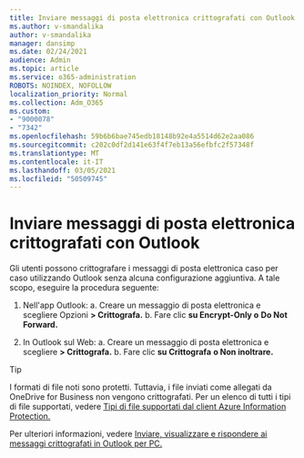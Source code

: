 ```yaml
---
title: Inviare messaggi di posta elettronica crittografati con Outlook
ms.author: v-smandalika
author: v-smandalika
manager: dansimp
ms.date: 02/24/2021
audience: Admin
ms.topic: article
ms.service: o365-administration
ROBOTS: NOINDEX, NOFOLLOW
localization_priority: Normal
ms.collection: Adm_O365
ms.custom:
- "9000078"
- "7342"
ms.openlocfilehash: 59b6b6bae745edb18148b92e4a5514d62e2aa086
ms.sourcegitcommit: c202c0df2d141e63f4f7eb13a56efbfc2f57348f
ms.translationtype: MT
ms.contentlocale: it-IT
ms.lasthandoff: 03/05/2021
ms.locfileid: "50509745"
---
```

# <a name="send-encrypted-email-using-outlook"></a>Inviare messaggi di posta elettronica crittografati con Outlook

Gli utenti possono crittografare i messaggi di posta elettronica caso per caso utilizzando Outlook senza alcuna configurazione aggiuntiva. A tale scopo, eseguire la procedura seguente:

1. Nell'app Outlook: a. Creare un messaggio di posta elettronica e scegliere Opzioni **> Crittografa.** 
    b. Fare clic **su Encrypt-Only o** **Do Not Forward.**

2. In Outlook sul Web: a. Creare un messaggio di posta elettronica e scegliere **> Crittografa.**
    b. Fare clic **su Crittografa** **o Non inoltrare.**

> [!TIP]
> I formati di file noti sono protetti. Tuttavia, i file inviati come allegati da OneDrive for Business non vengono crittografati. Per un elenco di tutti i tipi di file supportati, vedere [Tipi di file supportati dal client Azure Information Protection.](https://docs.microsoft.com/azure/information-protection/rms-client/client-admin-guide-file-types)

Per ulteriori informazioni, vedere [Inviare, visualizzare e rispondere ai messaggi crittografati in Outlook per PC.](https://support.microsoft.com/topic/send-view-and-reply-to-encrypted-messages-in-outlook-for-pc-eaa43495-9bbb-4fca-922a-df90dee51980)



